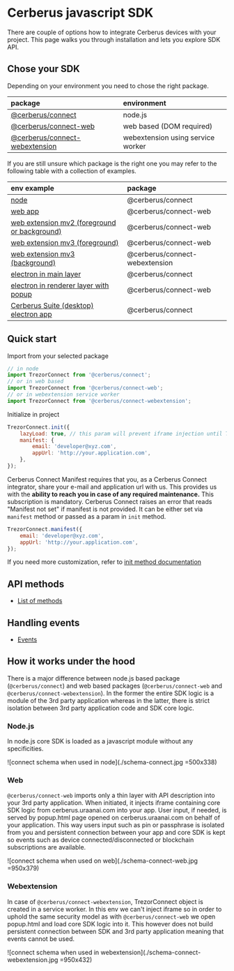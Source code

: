 # Cerberus javascript SDK

There are couple of options how to integrate Cerberus devices with your project. This page walks you through
installation and lets you explore SDK API.

## Chose your SDK

Depending on your environment you need to chose the right package.

| package                                                                                                           | environment                       |
| :---------------------------------------------------------------------------------------------------------------- | :-------------------------------- |
| [@cerberus/connect](https://github.com/Cerberus-Wallet/cerberus-suite/tree/develop/packages/connect)                           | node.js                           |
| [@cerberus/connect-web](https://github.com/Cerberus-Wallet/cerberus-suite/tree/develop/packages/connect-web)                   | web based (DOM required)          |
| [@cerberus/connect-webextension](https://github.com/Cerberus-Wallet/cerberus-suite/tree/develop/packages/connect-webextension) | webextension using service worker |

If you are still unsure which package is the right one you may refer to the following table with a collection of examples.

| env example                                                                                                                                         | package                      |
| :-------------------------------------------------------------------------------------------------------------------------------------------------- | :--------------------------- |
| [node](https://github.com/Cerberus-Wallet/cerberus-suite/tree/develop/packages/connect-examples/node)                                                          | @cerberus/connect              |
| [web app](https://github.com/Cerberus-Wallet/cerberus-suite/tree/develop/packages/connect-examples/browser-inline-script)                                      | @cerberus/connect-web          |
| [web extension mv2 (foreground or background)](https://github.com/Cerberus-Wallet/cerberus-suite/tree/develop/packages/connect-examples/webextension-mv2)      | @cerberus/connect-web          |
| [web extension mv3 (foreground)](https://github.com/Cerberus-Wallet/cerberus-suite/tree/develop/packages/connect-examples/webextension-mv3)                    | @cerberus/connect-web          |
| [web extension mv3 (background)](https://github.com/Cerberus-Wallet/cerberus-suite/tree/develop/packages/connect-examples/webextension-mv3-sw)                 | @cerberus/connect-webextension |
| [electron in main layer](https://github.com/Cerberus-Wallet/cerberus-suite/tree/develop/packages/connect-examples/electron-main-process)                       | @cerberus/connect              |
| [electron in renderer layer with popup](https://github.com/Cerberus-Wallet/cerberus-suite/tree/develop/packages/connect-examples/electron-renderer-with-popup) | @cerberus/connect-web          |
| [Cerberus Suite (desktop) electron app](https://github.com/Cerberus-Wallet/cerberus-suite/blob/develop/packages/suite-desktop/README.md)                         | @cerberus/connect              |

## Quick start

Import from your selected package

```javascript
// in node
import TrezorConnect from '@cerberus/connect';
// or in web based
import TrezorConnect from '@cerberus/connect-web';
// or in webextension service worker
import TrezorConnect from '@cerberus/connect-webextension';
```

Initialize in project

```javascript
TrezorConnect.init({
    lazyLoad: true, // this param will prevent iframe injection until TrezorConnect.method will be called
    manifest: {
        email: 'developer@xyz.com',
        appUrl: 'http://your.application.com',
    },
});
```

Cerberus Connect Manifest requires that you, as a Cerberus Connect integrator, share your e-mail and application url with us.
This provides us with the **ability to reach you in case of any required maintenance.**
This subscription is mandatory. Cerberus Connect raises an error that reads "Manifest not set" if manifest is not provided. It can be either set via `manifest` method or passed as a param in `init` method.

```javascript
TrezorConnect.manifest({
    email: 'developer@xyz.com',
    appUrl: 'http://your.application.com',
});
```

If you need more customization, refer to [init method documentation](./methods/init.md)

## API methods

-   [List of methods](methods.md)

## Handling events

-   [Events](events.md)

## How it works under the hood

There is a major difference between node.js based package (`@cerberus/connect`) and web based packages (`@cerberus/connect-web` and `@cerberus/connect-webextension`).
In the former the entire SDK logic is a module of the 3rd party application whereas in the latter, there is strict isolation between 3rd party application code and SDK core logic.

### Node.js

In node.js core SDK is loaded as a javascript module without any specificities.

![connect schema when used in node](./schema-connect.jpg =500x338)

### Web

`@cerberus/connect-web` imports only a thin layer with API description into your 3rd party application. When initiated, it injects iframe containing core SDK logic from cerberus.uraanai.com
into your app. User input, if needed, is served by popup.html page opened on cerberus.uraanai.com on behalf of your application. This way users input such as pin or passphrase is isolated from you and persistent connection between your app and core SDK is kept so events such as device connected/disconnected or blockchain subscriptions are available.

![connect schema when used on web](./schema-connect-web.jpg =950x379)

### Webextension

In case of `@cerberus/connect-webextension`, TrezorConnect object is created in a service worker. In this env we can't inject iframe so in order to uphold the same security model as with
`@cerberus/connect-web` we open popup.html and load core SDK logic into it. This however does not build persistent connection between SDK and 3rd party application meaning that events cannot be used.

![connect schema when used in webextension](./schema-connect-webextension.jpg =950x432)
